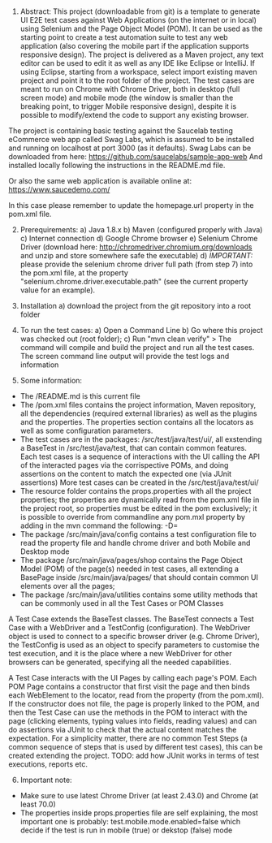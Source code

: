 #####
1. Abstract:
This project (downloadable from git) is a template to generate UI E2E test cases against Web Applications (on the internet or in local) using Selenium and the Page Object Model (POM).
It can be used as the starting point to create a test automation suite to test any web application (also covering the mobile part if the application supports responsive design).
The project is delivered as a Maven project, any text editor can be used to edit it as well as any IDE like Eclipse or IntelliJ.
If using Eclipse, starting from a workspace, select import existing maven project and point it to the root folder of the project.
The test cases are meant to run on Chrome with Chrome Driver, both in desktop (full screen mode) and mobile mode (the window is smaller than the breaking point, to trigger Mobile responsive design), despite it is possible to modify/extend the code to support any existing browser.

The project is containing basic testing against the Saucelab testing eCommerce web app called Swag Labs, which is assumed to be installed and running on localhost at port 3000 (as it defaults).
Swag Labs can be downloaded from here:
https://github.com/saucelabs/sample-app-web
And installed locally following the instructions in the README.md file.

Or also the same web application is available online at:
https://www.saucedemo.com/

In this case please remember to update the homepage.url property in the pom.xml file.

2. Prerequirements:
a) Java 1.8.x
b) Maven (configured properly with Java)
c) Internet connection
d) Google Chrome browser
e) Selenium Chrome Driver (download here: http://chromedriver.chromium.org/downloads and unzip and store somewhere safe the executable)
d) *IMPORTANT:* please provide the selenium chrome driver full path (from step 7) into the pom.xml file, at the property "selenium.chrome.driver.executable.path" (see the current property value for an example).

3. Installation
a) download the project from the git repository into a root folder

4. To run the test cases:
a) Open a Command Line
b) Go where this project was checked out (root folder);
c) Run "mvn clean verify" > The command will compile and build the project and run all the test cases.
The screen command line output will provide the test logs and information

5. Some information:
- The /README.md is this current file
- The /pom.xml files contains the project information, Maven repository, all the dependencies (required external libraries) as well as the plugins and the properties.
The properties section contains all the locators as well as some configuration parameters.
- The test cases are in the packages: /src/test/java/test/ui/, all exstending a BaseTest in /src/test/java/test, that can contain common features. 
Each test cases is a sequence of interactions with the UI calling the API of the interacted pages via the corrispective POMs, and doing assertions on the content to match the expected one (via JUnit assertions)
More test cases can be created in the /src/test/java/test/ui/
- The resource folder contains the props.properties with all the project properties; the properties are dynamically read from the pom.xml file in the project root, so properties must be edited in the pom exclusively; it is possible to override from commandline any pom.mxl property by adding in the mvn command the following:
-D<propName>=<propValue>
- The package /src/main/java/config contains a test configuration file to read the property file and handle chrome driver and both Mobile and Desktop mode
- The package /src/main/java/pages/shop contains the Page Object Model (POM) of the page(s) needed in test cases, all extending a BasePage inside /src/main/java/pages/ that should contain common UI elements over all the pages;
- The package /src/main/java/utilities contains some utility methods that can be commonly used in all the Test Cases or POM Classes

A Test Case extends the BaseTest classes. The BaseTest connects a Test Case with a WebDriver and a TestConfig (configuration).
The WebDriver object is used to connect to a specific browser driver (e.g. Chrome Driver), the TestConfig is used as an object to specify parameters to customise the test execution, and it is the place where a new WebDriver for other browsers can be generated, specifying all the needed capabilities.

A Test Case interacts with the UI Pages by calling each page's POM.
Each POM Page contains a constructor that first visit the page and then binds each WebElement to the locator, read from the property (from the pom.xml).
If the constructor does not file, the page is properly linked to the POM, and then the Test Case can use the methods in the POM to interact with the page (clicking elements, typing values into fields, reading values) and can do assertions via JUnit to check that the actual content matches the expectation.
For a simplicity matter, there are no common Test Steps (a common sequence of steps that is used by different test cases), this can be created extending the project.
TODO: add how JUnit works in terms of test executions, reports etc.

6. Important note:
- Make sure to use latest Chrome Driver (at least 2.43.0) and Chrome (at least 70.0)
- The properties inside props.properties file are self explaining, the most important one is probably:
test.mobile.mode.enabled=false
which decide if the test is run in mobile (true) or dekstop (false) mode


